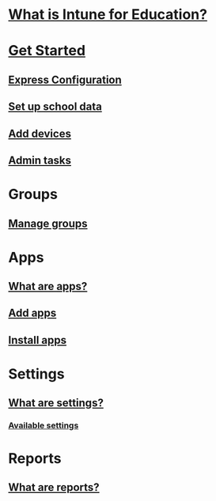 # [What is Intune for Education?](overview/what-is-intune-for-education.md)

# [Get Started](get-started/get-started.md)
## [Express Configuration](get-started/express-configuration.md)
## [Set up school data](get-started/school-data-service.md)
## [Add devices](get-started/add-devices.md)
## [Admin tasks](get-started/admin-tasks.md)

# Groups
## [Manage groups](groups/groups-intune-education.md)

# Apps
## [What are apps?](apps/apps-intune-education.md)
## [Add apps](apps/add-apps.md)
## [Install apps](apps/install-apps.md)

# Settings
## [What are settings?](settings/settings-intune-education.md)
### [Available settings](settings/settings.md)

# Reports
## [What are reports?](reports/reports-intune-education.md)
